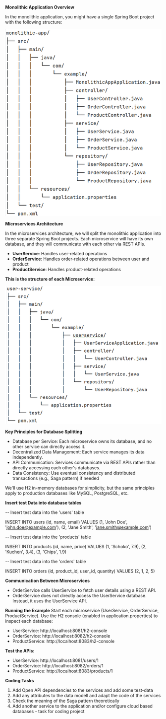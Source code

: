 **Monolithic Application Overview**

In the monolithic application, you might have a single Spring Boot project with the following structure:

![img.png](monolith_archi.png)


**Microservices Architecture**

In the microservices architecture, we will split the monolithic application into three 
separate Spring Boot projects. Each microservice will have its own database, and they will communicate 
with each other via REST APIs.

* **UserService**: Handles user-related operations
* **OrderService**: Handles order-related operations between user and product
* **ProductService**: Handles product-related operations

**This is the structure of each Microservice:**

![img_1.png](microservice_archi.png "Microservice Structure")

**Key Principles for Database Splitting**
* Database per Service: Each microservice owns its database, and no other service can directly access it.
* Decentralized Data Management: Each service manages its data independently.
* API Communication: Services communicate via REST APIs rather than directly accessing each other's databases.
* Data Consistency: Use eventual consistency and distributed transactions (e.g., Saga pattern) if needed 

We'll use H2 in-memory databases for simplicity, but the same principles apply to 
production databases like MySQL, PostgreSQL, etc.

**Insert test Data into database tables**

-- Insert test data into the 'users' table

INSERT INTO users (id, name, email) VALUES
(1, 'John Doe', 'john.doe@example.com'),
(2, 'Jane Smith', 'jane.smith@example.com')

-- Insert test data into the 'products' table

INSERT INTO products (id, name, price) VALUES
(1, 'Schoko', 7.9),
(2, 'Kuchen', 3.4),
(3, 'Chips', 1.9)

-- Insert test data into the 'orders' table

INSERT INTO orders (id, product_id, user_id, quantity) VALUES
(2, 1, 2, 5)



**Communication Between Microservices**
* OrderService calls UserService to fetch user details using a REST API.
* OrderService does not directly access the UserService database. Instead, it uses the UserService API.

**Running the Example**
Start each microservice (UserService, OrderService, ProductService).
Use the H2 console (enabled in application.properties) to inspect each database:

* UserService: http://localhost:8081/h2-console
* OrderService: http://localhost:8082/h2-console
* ProductService: http://localhost:8083/h2-console

**Test the APIs:**

* UserService: http://localhost:8081/users/1
* OrderService: http://localhost:8082/orders/1
* ProductService: http://localhost:8083/products/1

**Coding Tasks** 

1. Add Open API dependencies to the services and add some test-data 
2. Add any attributes to the data modell and adapt the code of the services 
3. Check the meaning of the Saga pattern theoretically 
4. Add another service to the application and/or configure cloud based databases - task for coding project 




